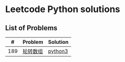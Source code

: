 # Leetcode Python solutions

## List of Problems

| #    | Problem                                                                                          | Solution       |
| ---- | ------------------------------------------------------------------------------------------------ | -------------- |
| 189  | [轮转数组](https://leetcode.cn/problems/rotate-array/) | [python3](./solutions/189.py) |
